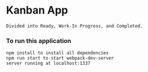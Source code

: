 # Kanban App

```
Divided into Ready, Work-In Progress, and Completed.

```


### To run this application

```
npm install to install all dependencies
npm run start to start webpack-dev-server
server running at localhost:1337
```
